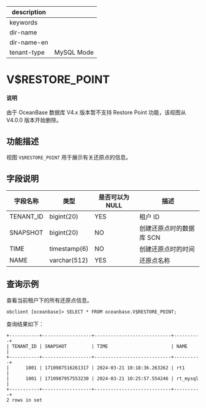 |description||
|---|---|
|keywords||
|dir-name||
|dir-name-en||
|tenant-type|MySQL Mode|

# V$RESTORE_POINT

<main id="notice" type='explain'>
<h4>说明</h4>
<p>由于 OceanBase  数据库 V4.x 版本暂不支持 Restore Point 功能，该视图从 V4.0.0 版本开始删除。</p>
</main>

## 功能描述

视图 `V$RESTORE_POINT` 用于展示有关还原点的信息。

## 字段说明

| **字段名称**  |    **类型**    | **是否可以为 NULL** |     **描述**     |
|-----------|--------------|----------------|----------------|
| TENANT_ID | bigint(20)   | YES            | 租户 ID          |
| SNAPSHOT  | bigint(20)   | NO             | 创建还原点时的数据库 SCN |
| TIME      | timestamp(6) | NO             | 创建还原点时的时间      |
| NAME      | varchar(512) | YES            | 还原点名称          |

## 查询示例

查看当前租户下的所有还原点信息。

```shell
obclient [oceanbase]> SELECT * FROM oceanbase.V$RESTORE_POINT;
```

查询结果如下：

```shell
+-----------+------------------+----------------------------+----------+
| TENANT_ID | SNAPSHOT         | TIME                       | NAME     |
+-----------+------------------+----------------------------+----------+
|      1001 | 1710987516261317 | 2024-03-21 10:18:36.263262 | rt1      |
|      1001 | 1710987957553230 | 2024-03-21 10:25:57.554246 | rt_mysql |
+-----------+------------------+----------------------------+----------+
2 rows in set
```
